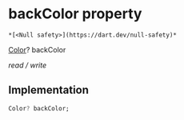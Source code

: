 


# backColor property




    *[<Null safety>](https://dart.dev/null-safety)*


[Color](https://api.flutter.dev/flutter/dart-ui/Color-class.html)? backColor
  
_read / write_






## Implementation

```dart
Color? backColor;


```







